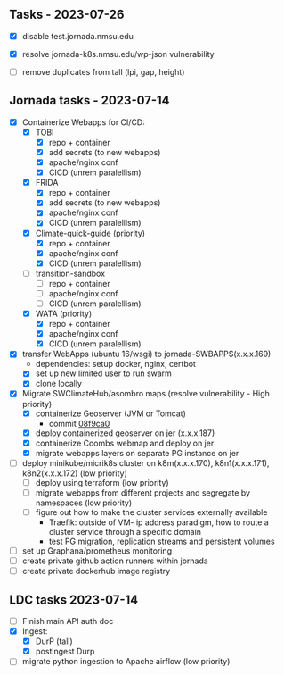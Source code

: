 ## Tasks - 2023-07-26

  - [x] disable test.jornada.nmsu.edu
  - [x] resolve jornada-k8s.nmsu.edu/wp-json vulnerability
  - [ ] remove duplicates from tall (lpi, gap, height) 


## Jornada tasks -  2023-07-14

  - [x] Containerize Webapps for CI/CD:
    - [x] TOBI 
      - [x] repo + container
      - [x] add secrets (to new webapps)
      - [x] apache/nginx conf
      - [x] CICD (unrem paralellism)
    - [x] FRIDA 
      - [x] repo + container
      - [x] add secrets (to new webapps)
      - [x] apache/nginx conf
      - [x] CICD (unrem paralellism)
    - [x] Climate-quick-guide (priority)
      - [x] repo + container
      - [x] apache/nginx conf
      - [x] CICD (unrem paralellism)
    - [ ] transition-sandbox
      - [ ] repo + container
      - [ ] apache/nginx conf
      - [ ] CICD (unrem paralellism)
    - [x] WATA (priority)
      - [x] repo + container
      - [x] apache/nginx conf
      - [x] CICD (unrem paralellism)

  - [x] transfer WebApps (ubuntu 16/wsgi) to jornada-SWBAPPS(x.x.x.169)
    - dependencies: setup docker, nginx, certbot
    - [x] set up new limited user to run swarm
    - [x] clone locally

  - [x] Migrate SWClimateHub/asombro maps (resolve vulnerability - High priority)
    - [x] containerize Geoserver (JVM or Tomcat)
      - commit [08f9ca0](https://github.com/krstphrrr/geoserver-port/commit/08f9ca0065755404d145be167678da8307ca27ce)
    - [x] deploy containerized geoserver on jer (x.x.x.187)
    - [x] containerize Coombs webmap and deploy on jer
    - [x] migrate webapps layers on separate PG instance on jer

  - [ ] deploy minikube/micrik8s cluster on k8m(x.x.x.170), k8n1(x.x.x.171), k8n2(x.x.x.172) (low priority)
    - [ ] deploy using terraform (low priority)
    - [ ] migrate webapps from different projects and segregate by namespaces (low priority)
    - [ ] figure out how to make the cluster services externally available 
      - Traefik: outside of VM- ip address paradigm, how to route a cluster service through a specific domain 
      - test PG migration, replication streams and persistent volumes

  - [ ] set up Graphana/prometheus monitoring
  - [ ] create private github action runners within jornada
  - [ ] create private dockerhub image registry

## LDC tasks 2023-07-14
  - [ ] Finish main API auth doc 
  - [x] Ingest: 
    - [x] DurP (tall)
    - [x] postingest Durp
  - [ ] migrate python ingestion to Apache airflow (low priority)